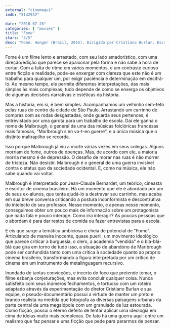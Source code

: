 ```yaml
---
external: "cinemaqui"
imdb: "5142532"

date: "2016-07-28"
categories: [ "movies" ]
title: "Fome"
stars: "3/5"
desc: "Fome. Hunger (Brazil, 2015). Dirigido por Cristiano Burlan. Escrito por Jean-Claude Bernardet, Cristiano Burlan, Ana Carolina Marinho, Henrique Zanoni. Com Henrique Zanoni, Ana Carolina Marinho, Jean-Claude Bernardet. Crítica escrita para o site CinemAqui."
---
```

Fome é um filme lento e arrastado, com seu lado amadorístico, com uma direção/edição que parece se apaixonar pela forma e não sabe a hora de cortar. Com a falta de ritmo em vários momentos, e um contraste curioso entre ficção e realidade, pode-se enxergar com clareza que este não é um trabalho para qualquer um, por exigir paciência e determinação em decifrá-lo. Ao mesmo tempo, ele permite diferentes interpretações, das mais simples às mais complexas; tudo depende de como se enxerga os objetivos de algumas decisões narrativas e estéticas da história.

Mas a história, em si, é bem simples. Acompanhamos um velhinho sem-teto pelas ruas do centro da cidade de São Paulo. Arrastando um carrinho de compras com as rodas desgastadas, onde guarda seus pertences, é entrevistado por uma garota para um trabalho de escola. Daí ele ganha o nome de Malbrough, o general de uma das músicas folclóricas francesas mais famosas, "Marlbrough s'en va-t-en guerre", e a única música que o distinto maltrapilho se recorda.

Isso porque Malbrough já viu a morte várias vezes em seus colegas. Alguns morriam de fome, outros de doenças. Mas, de acordo com ele, a maioria morria mesmo é de depressão. O desafio de morar nas ruas é não morrer de tristeza. Não desistir. Malbrough é o general de uma guerra invisível contra o status quo da sociedade ocidental. E, como na música, ele não sabe quando vai voltar.

Malbrough é interpretado por Jean-Claude Bernardet, um teórico, cineasta e escritor de cinema brasileiro. Há um momento que ele é abordado por um de seus ex-alunos, que tenta ajudá-lo a destravar seu carrinho, mas acaba em sua breve conversa criticando a postura inconformista e descontrutiva do intelecto de seu professor. Nesse momento, e apenas nesse momento, conseguimos obter um pouco mais de informação sobre um protagonista que nada fala e pouco interage. Como iria interagir? As poucas pessoas que o abordam é para dar restos de comida ou fazer entrevistas para a escola.

E eis que surge a temática ambiciosa e cheia de potencial de "Fome". Articulando de maneira inocente, quase pueril, um movimento ideológico que parece criticar a burguesia, o clero, a academia "vendida" e o blá-blá-blá que gira em torno de tudo isso, a situação de abandono de Marlbrough pode ser confundida tanto com uma crítica à sociedade quanto ao próprio cinema brasileiro, transformando a figura interpretada por um crítico de cinema em um instrumento de metalinguagem recursivo.

Inundado de tantas convicções, e incerto do foco que pretende tomar, o filme esbanja conjeturações, mas evita concluir qualquer coisa. Nunca satisfeito com seus inúmeros fechamentos, e tortuoso com um roteiro adaptado através da experimentação do diretor Cristiano Burlan e sua equipe, o pseudo-documentário possui a virtude de manter um preto e branco realista na medida que fotografa as diversas paisagens urbanas da parte central de uma megalópole com um granulado de luz estourada. Como ficção, possui o eterno defeito de tentar aplicar uma ideologia em cima de ideias muito mais complexas. De fato há uma guerra aqui: entre um realismo que faz pensar e uma ficção que pede para pararmos de pensar.
